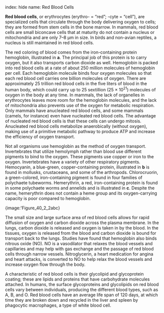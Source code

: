 index: hide
name: Red Blood Cells

 **Red blood cells**, or erythrocytes (erythro- = “red”; -cyte = “cell”), are specialized cells that circulate through the body delivering oxygen to cells; they are formed from stem cells in the bone marrow. In mammals, red blood cells are small biconcave cells that at maturity do not contain a nucleus or mitochondria and are only 7–8 µm in size. In birds and non-avian reptiles, a nucleus is still maintained in red blood cells.

The red coloring of blood comes from the iron-containing protein hemoglobin, illustrated in  **a**. The principal job of this protein is to carry oxygen, but it also transports carbon dioxide as well. Hemoglobin is packed into red blood cells at a rate of about 250 million molecules of hemoglobin per cell. Each hemoglobin molecule binds four oxygen molecules so that each red blood cell carries one billion molecules of oxygen. There are approximately 25 trillion red blood cells in the five liters of blood in the human body, which could carry up to 25 sextillion (25 × 10<sup>21</sup>) molecules of oxygen in the body at any time. In mammals, the lack of organelles in erythrocytes leaves more room for the hemoglobin molecules, and the lack of mitochondria also prevents use of the oxygen for metabolic respiration. Only mammals have anucleated red blood cells, and some mammals (camels, for instance) even have nucleated red blood cells. The advantage of nucleated red blood cells is that these cells can undergo mitosis. Anucleated red blood cells metabolize anaerobically (without oxygen), making use of a primitive metabolic pathway to produce ATP and increase the efficiency of oxygen transport.

Not all organisms use hemoglobin as the method of oxygen transport. Invertebrates that utilize hemolymph rather than blood use different pigments to bind to the oxygen. These pigments use copper or iron to the oxygen. Invertebrates have a variety of other respiratory pigments. Hemocyanin, a blue-green, copper-containing protein, illustrated in  **b** is found in mollusks, crustaceans, and some of the arthropods. Chlorocruorin, a green-colored, iron-containing pigment is found in four families of polychaete tubeworms. Hemerythrin, a red, iron-containing protein is found in some polychaete worms and annelids and is illustrated in  **c**. Despite the name, hemerythrin does not contain a heme group and its oxygen-carrying capacity is poor compared to hemoglobin.


{image:'Figure_40_2_2abc}
        

The small size and large surface area of red blood cells allows for rapid diffusion of oxygen and carbon dioxide across the plasma membrane. In the lungs, carbon dioxide is released and oxygen is taken in by the blood. In the tissues, oxygen is released from the blood and carbon dioxide is bound for transport back to the lungs. Studies have found that hemoglobin also binds nitrous oxide (NO). NO is a vasodilator that relaxes the blood vessels and capillaries and may help with gas exchange and the passage of red blood cells through narrow vessels. Nitroglycerin, a heart medication for angina and heart attacks, is converted to NO to help relax the blood vessels and increase oxygen flow through the body.

A characteristic of red blood cells is their glycolipid and glycoprotein coating; these are lipids and proteins that have carbohydrate molecules attached. In humans, the surface glycoproteins and glycolipids on red blood cells vary between individuals, producing the different blood types, such as A, B, and O. Red blood cells have an average life span of 120 days, at which time they are broken down and recycled in the liver and spleen by phagocytic macrophages, a type of white blood cell.
